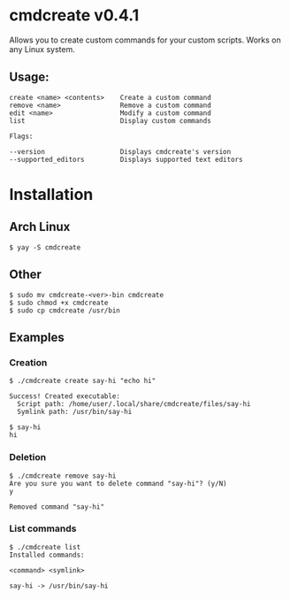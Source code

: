 # cmdcreate v0.4.1
Allows you to create custom commands for your custom scripts. Works on any Linux system.

## Usage:

```
create <name> <contents>    Create a custom command
remove <name>               Remove a custom command
edit <name>                 Modify a custom command
list                        Display custom commands

Flags:

--version                   Displays cmdcreate's version
--supported_editors         Displays supported text editors
```

# Installation

## Arch Linux
`$ yay -S cmdcreate`

## Other
```
$ sudo mv cmdcreate-<ver>-bin cmdcreate
$ sudo chmod +x cmdcreate
$ sudo cp cmdcreate /usr/bin
```

## Examples

### Creation
```
$ ./cmdcreate create say-hi "echo hi"

Success! Created executable:
  Script path: /home/user/.local/share/cmdcreate/files/say-hi
  Symlink path: /usr/bin/say-hi

$ say-hi
hi
```

### Deletion
```
$ ./cmdcreate remove say-hi
Are you sure you want to delete command "say-hi"? (y/N)
y

Removed command "say-hi"
```

### List commands
```
$ ./cmdcreate list
Installed commands:

<command> <symlink>

say-hi -> /usr/bin/say-hi
```
